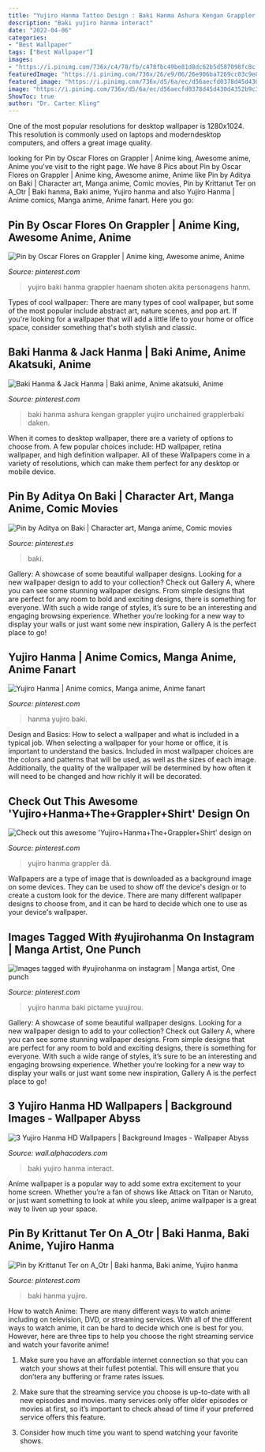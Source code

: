 ```yaml
---
title: "Yujiro Hanma Tattoo Design : Baki Hanma Ashura Kengan Grappler Yujiro Unchained Grapplerbaki Daken"
description: "Baki yujiro hanma interact"
date: "2022-04-06"
categories:
- "Best Wallpaper"
tags: ["Best Wallpaper"]
images:
- "https://i.pinimg.com/736x/c4/78/fb/c478fbc49be81d8dc62b5d587098fc8c.jpg"
featuredImage: "https://i.pinimg.com/736x/26/e9/06/26e906ba7269cc03c9e8214b3ce3556c.jpg"
featured_image: "https://i.pinimg.com/736x/d5/6a/ec/d56aecfd0378d45d430d4352b9c30911.jpg"
image: "https://i.pinimg.com/736x/d5/6a/ec/d56aecfd0378d45d430d4352b9c30911.jpg"
ShowToc: true
author: "Dr. Carter Kling"
---
```



One of the most popular resolutions for desktop wallpaper is 1280x1024. This resolution is commonly used on laptops and moderndesktop computers, and offers a great image quality.

	

		
looking for Pin by Oscar Flores on Grappler | Anime king, Awesome anime, Anime you've visit to the right page. We have 8 Pics about Pin by Oscar Flores on Grappler | Anime king, Awesome anime, Anime like Pin by Aditya on Baki | Character art, Manga anime, Comic movies, Pin by Krittanut Ter on A_Otr | Baki hanma, Baki anime, Yujiro hanma and also Yujiro Hanma | Anime comics, Manga anime, Anime fanart. Here you go:
		
    
## Pin By Oscar Flores On Grappler | Anime King, Awesome Anime, Anime

<img loading=lazy src="https://i.pinimg.com/736x/0f/29/fc/0f29fc2cd60efc3ade0af7e73bda3091.jpg" onerror="this.onerror=null;this.src='https://tse1.mm.bing.net/th?id=OIP.94Kqy2z5Mvu1ZT5RsUe9wwHaJG&amp;pid=15.1';" alt="Pin by Oscar Flores on Grappler | Anime king, Awesome anime, Anime">

_Source: pinterest.com_

>yujiro baki hanma grappler haenam shoten akita personagens hanm. 

	

Types of cool wallpaper:
There are many types of cool wallpaper, but some of the most popular include abstract art, nature scenes, and pop art. If you're looking for a wallpaper that will add a little life to your home or office space, consider something that's both stylish and classic.

    
## Baki Hanma &amp; Jack Hanma | Baki Anime, Anime Akatsuki, Anime

<img loading=lazy src="https://i.pinimg.com/736x/c4/78/fb/c478fbc49be81d8dc62b5d587098fc8c.jpg" onerror="this.onerror=null;this.src='https://tse4.mm.bing.net/th?id=OIP.q_IZqla_wa8Q2RdDThkbPgHaKe&amp;pid=15.1';" alt="Baki Hanma &amp; Jack Hanma | Baki anime, Anime akatsuki, Anime">

_Source: pinterest.com_

>baki hanma ashura kengan grappler yujiro unchained grapplerbaki daken. 

	

When it comes to desktop wallpaper, there are a variety of options to choose from. A few popular choices include: HD wallpaper, retina wallpaper, and high definition wallpaper. All of these Wallpapers come in a variety of resolutions, which can make them perfect for any desktop or mobile device. 

    
## Pin By Aditya On Baki | Character Art, Manga Anime, Comic Movies

<img loading=lazy src="https://i.pinimg.com/originals/d0/d2/a1/d0d2a15f2f9ef9b02d86c0dc71db825e.jpg" onerror="this.onerror=null;this.src='https://tse3.mm.bing.net/th?id=OIP.1ko6OQBYwemVKCqD22DoogHaLu&amp;pid=15.1';" alt="Pin by Aditya on Baki | Character art, Manga anime, Comic movies">

_Source: pinterest.es_

>baki. 

	

Gallery: A showcase of some beautiful wallpaper designs.
Looking for a new wallpaper design to add to your collection? Check out Gallery A, where you can see some stunning wallpaper designs. From simple designs that are perfect for any room to bold and exciting designs, there is something for everyone. With such a wide range of styles, it’s sure to be an interesting and engaging browsing experience. Whether you’re looking for a new way to display your walls or just want some new inspiration, Gallery A is the perfect place to go!





	
	
    
## Yujiro Hanma | Anime Comics, Manga Anime, Anime Fanart

<img loading=lazy src="https://i.pinimg.com/736x/a5/91/e0/a591e0e24f64a7bce0e8c16dd3417100.jpg" onerror="this.onerror=null;this.src='https://tse1.mm.bing.net/th?id=OIP.vUf7FZPlutGOQKYCxe1WfAHaFj&amp;pid=15.1';" alt="Yujiro Hanma | Anime comics, Manga anime, Anime fanart">

_Source: pinterest.com_

>hanma yujiro baki. 

	

Design and Basics: How to select a wallpaper and what is included in a typical job.
When selecting a wallpaper for your home or office, it is important to understand the basics. Included in most wallpaper choices are the colors and patterns that will be used, as well as the sizes of each image. Additionally, the quality of the wallpaper will be determined by how often it will need to be changed and how richly it will be decorated.

    
## Check Out This Awesome &#039;Yujiro+Hanma+The+Grappler+Shirt&#039; Design On

<img loading=lazy src="https://i.pinimg.com/736x/26/e9/06/26e906ba7269cc03c9e8214b3ce3556c.jpg" onerror="this.onerror=null;this.src='https://tse2.mm.bing.net/th?id=OIP.fb9Q0DJDW1rOelNiKW6howHaHa&amp;pid=15.1';" alt="Check out this awesome &#039;Yujiro+Hanma+The+Grappler+Shirt&#039; design on">

_Source: pinterest.com_

>yujiro hanma grappler đã. 

	

Wallpapers are a type of image that is downloaded as a background image on some devices. They can be used to show off the device's design or to create a custom look for the device. There are many different wallpaper designs to choose from, and it can be hard to decide which one to use as your device's wallpaper.

    
## Images Tagged With #yujirohanma On Instagram | Manga Artist, One Punch

<img loading=lazy src="https://i.pinimg.com/originals/49/c7/09/49c7092a45706843b7a81f6c8ef7fb17.png" onerror="this.onerror=null;this.src='https://tse1.mm.bing.net/th?id=OIP.2XXZFEpckH5ZhBe8tjegaQHaHa&amp;pid=15.1';" alt="Images tagged with #yujirohanma on instagram | Manga artist, One punch">

_Source: pinterest.com_

>yujiro hanma baki pictame yuujirou. 

	

Gallery: A showcase of some beautiful wallpaper designs.
Looking for a new wallpaper design to add to your collection? Check out Gallery A, where you can see some stunning wallpaper designs. From simple designs that are perfect for any room to bold and exciting designs, there is something for everyone. With such a wide range of styles, it’s sure to be an interesting and engaging browsing experience. Whether you’re looking for a new way to display your walls or just want some new inspiration, Gallery A is the perfect place to go!





	
	
    
## 3 Yujiro Hanma HD Wallpapers | Background Images - Wallpaper Abyss

<img loading=lazy src="https://picfiles.alphacoders.com/227/thumb-227687.jpg" onerror="this.onerror=null;this.src='https://tse4.mm.bing.net/th?id=OIP.Q_zgVhLW1xbnrh0LJbighQAAAA&amp;pid=15.1';" alt="3 Yujiro Hanma HD Wallpapers | Background Images - Wallpaper Abyss">

_Source: wall.alphacoders.com_

>baki yujiro hanma interact. 

	

Anime wallpaper is a popular way to add some extra excitement to your home screen. Whether you’re a fan of shows like Attack on Titan or Naruto, or just want something to look at while you sleep, anime wallpaper is a great way to liven up your space.

    
## Pin By Krittanut Ter On A_Otr | Baki Hanma, Baki Anime, Yujiro Hanma

<img loading=lazy src="https://i.pinimg.com/736x/d5/6a/ec/d56aecfd0378d45d430d4352b9c30911.jpg" onerror="this.onerror=null;this.src='https://tse4.mm.bing.net/th?id=OIP.pT5mIKbqzDwW6y7xmN1v1AHaK5&amp;pid=15.1';" alt="Pin by Krittanut Ter on A_Otr | Baki hanma, Baki anime, Yujiro hanma">

_Source: pinterest.com_

>baki hanma yujiro. 

	

How to watch Anime: There are many different ways to watch anime including on television, DVD, or streaming services.
With all of the different ways to watch anime, it can be hard to decide which one is best for you. However, here are three tips to help you choose the right streaming service and watch your favorite anime!
1. Make sure you have an affordable internet connection so that you can watch your shows at their fullest potential. This will ensure that you don’tera any buffering or frame rates issues.

2. Make sure that the streaming service you choose is up-to-date with all new episodes and movies. many services only offer older episodes or movies at first, so it’s important to check ahead of time if your preferred service offers this feature.

3. Consider how much time you want to spend watching your favorite shows.

